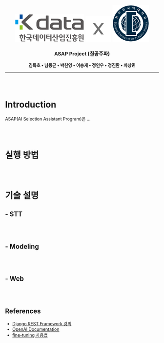 <div align="center">
    <img src="./readme_img/2019 Kdata CI Signature-05.png" height=90>
    <img src="./readme_img/X_gray.png" height=85>
    <img src="./readme_img/HUFS_logo.png" height=120>
</div>


<div align="center">

### ASAP Project (칠공주파)


**김득호 • 남동균 • 박찬영 • 이승재 • 정인우 • 정진환 • 차상민**

</div>

---

</br></br>

# Introduction
ASAP(AI Selection Assistant Program)은 ...


</br></br>

# 실행 방법


</br></br>

# 기술 설명
## - STT


</br></br>

## - Modeling


</br></br>

## - Web


</br></br>

## References
- [Django REST Framework 강의](https://www.youtube.com/watch?v=1qiQkKshMUs&list=PLQFurmxCuZ2Qmcl0TJame_N79kP2o7VzG&index=1)
- [OpenAI Documentation](https://platform.openai.com/docs)
- [fine-tuning 사용법](https://domdom.tistory.com/604)